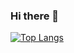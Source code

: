 ### Hi there 👋

[![Top Langs](https://github-readme-stats.vercel.app/api/top-langs/?username=anuraghazra)](https://github.com/saurabhtakle/github-readme-stats)

<!--
**saurabhtakle/saurabhtakle** is a ✨ _special_ ✨ repository because its `README.md` (this file) appears on your GitHub profile.

Here are some ideas to get you started:

- 🔭 I’m currently working on ...
- 🌱 I’m currently learning ...
- 👯 I’m looking to collaborate on ...
- 🤔 I’m looking for help with ...
- 💬 Ask me about ...
- 📫 How to reach me: ...
- 😄 Pronouns: ...
- ⚡ Fun fact: ...
-->
